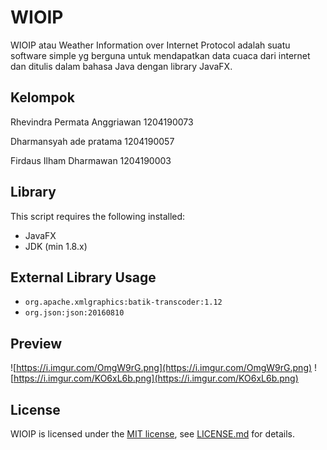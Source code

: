 # WIOIP
WIOIP atau Weather Information over Internet Protocol adalah suatu software simple yg berguna untuk mendapatkan data cuaca dari internet dan ditulis dalam bahasa Java dengan library JavaFX.

## Kelompok
Rhevindra Permata Anggriawan	1204190073

Dharmansyah ade pratama         1204190057

Firdaus Ilham Dharmawan			1204190003

## Library 
This script requires the following installed:
 - JavaFX
 - JDK (min 1.8.x)
## External Library Usage
 - `org.apache.xmlgraphics:batik-transcoder:1.12`
 - `org.json:json:20160810`
## Preview
![https://i.imgur.com/OmgW9rG.png](https://i.imgur.com/OmgW9rG.png)
![https://i.imgur.com/KO6xL6b.png](https://i.imgur.com/KO6xL6b.png)
## License
WIOIP is licensed under the [MIT license](LICENSE), see [LICENSE.md](LICENSE) for details.
